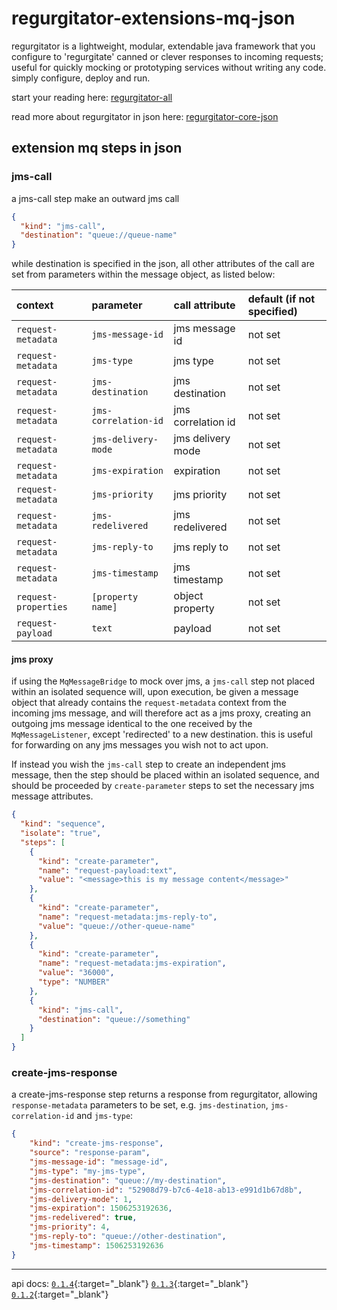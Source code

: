 # regurgitator-extensions-mq-json

regurgitator is a lightweight, modular, extendable java framework that you configure to 'regurgitate' canned or clever responses to incoming requests; useful for quickly mocking or prototyping services without writing any code. simply configure, deploy and run.

start your reading here: [regurgitator-all](https://talmeym.github.io/regurgitator-all#regurgitator)

read more about regurgitator in json here: [regurgitator-core-json](https://talmeym.github.io/regurgitator-core-json#json-configuration-of-regurgitator)

## extension mq steps in json

### jms-call

a jms-call step make an outward jms call

```json
{
  "kind": "jms-call",
  "destination": "queue://queue-name"
}
```

while destination is specified in the json, all other attributes of the call are set from parameters within the message object, as listed below:

|context|parameter|call attribute|default (if not specified)|
|:---|:---|:---|:---|
|``request-metadata``|``jms-message-id``|jms message id|not set|
|``request-metadata``|``jms-type``|jms type|not set|
|``request-metadata``|``jms-destination``|jms destination|not set|
|``request-metadata``|``jms-correlation-id``|jms correlation id|not set|
|``request-metadata``|``jms-delivery-mode``|jms delivery mode|not set|
|``request-metadata``|``jms-expiration``|expiration|not set|
|``request-metadata``|``jms-priority``|jms priority|not set|
|``request-metadata``|``jms-redelivered``|jms redelivered|not set|
|``request-metadata``|``jms-reply-to``|jms reply to|not set|
|``request-metadata``|``jms-timestamp``|jms timestamp|not set|
|``request-properties``| ``[property name]`` |object property|not set|
|``request-payload``|``text`` |payload|not set|

#### jms proxy

if using the ``MqMessageBridge`` to mock over jms, a ``jms-call`` step not placed within an isolated sequence will, upon execution, be given a message object that already contains the ``request-metadata`` context from the incoming jms message, and will therefore act as a jms proxy, creating an outgoing jms message identical to the one received by the ``MqMessageListener``, except 'redirected' to a new destination. this is useful for forwarding on any jms messages you wish not to act upon.

If instead you wish the ``jms-call`` step to create an independent jms message, then the step should be placed within an isolated sequence, and should be proceeded by ``create-parameter`` steps to set the necessary jms message attributes.

```json
{
  "kind": "sequence",
  "isolate": "true",
  "steps": [
    {
      "kind": "create-parameter",
      "name": "request-payload:text",
      "value": "<message>this is my message content</message>"
    },
    {
      "kind": "create-parameter",
      "name": "request-metadata:jms-reply-to",
      "value": "queue://other-queue-name"
    },
    {
      "kind": "create-parameter",
      "name": "request-metadata:jms-expiration",
      "value": "36000",
      "type": "NUMBER"
    },
    {
      "kind": "jms-call",
      "destination": "queue://something"
    }
  ]
}
```

### create-jms-response

a create-jms-response step returns a response from regurgitator, allowing ``response-metadata`` parameters to be set, e.g. ``jms-destination``, ``jms-correlation-id`` and ``jms-type``:

```json
{
    "kind": "create-jms-response",
    "source": "response-param",
    "jms-message-id": "message-id",
    "jms-type": "my-jms-type",
    "jms-destination": "queue://my-destination",
    "jms-correlation-id": "52908d79-b7c6-4e18-ab13-e991d1b67d8b",
    "jms-delivery-mode": 1,
    "jms-expiration": 1506253192636,
    "jms-redelivered": true,
    "jms-priority": 4,
    "jms-reply-to": "queue://other-destination",
    "jms-timestamp": 1506253192636
}
```

---

api docs: [``0.1.4``](https://regurgitator.emarte.uk/apidocs/regurgitator-extensions-mq-json/0.1.4/){:target="_blank"} [``0.1.3``](https://regurgitator.emarte.uk/apidocs/regurgitator-extensions-mq-json/0.1.3/){:target="_blank"} [``0.1.2``](https://regurgitator.emarte.uk/apidocs/regurgitator-extensions-mq-json/0.1.2/){:target="_blank"}
